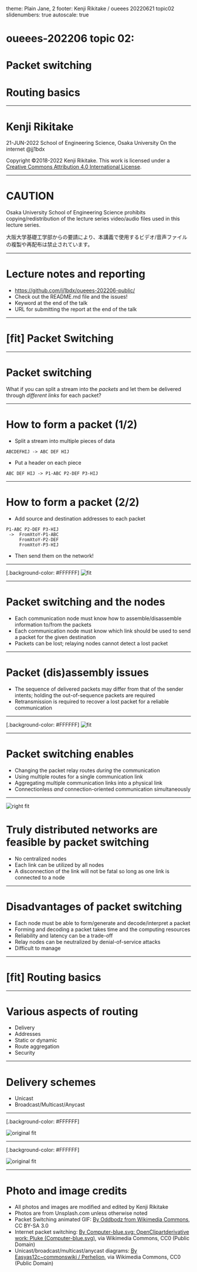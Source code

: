 theme: Plain Jane, 2
footer: Kenji Rikitake / oueees 20220621 topic02
slidenumbers: true
autoscale: true

# oueees-202206 topic 02:
# Packet switching
# Routing basics

<!-- Use Deckset 2.0, 16:9 aspect ratio -->

---

# Kenji Rikitake

21-JUN-2022
School of Engineering Science, Osaka University
On the internet
@jj1bdx

Copyright ©2018-2022 Kenji Rikitake.
This work is licensed under a [Creative Commons Attribution 4.0 International License](https://creativecommons.org/licenses/by/4.0/).

---

# CAUTION

Osaka University School of Engineering Science prohibits copying/redistribution of the lecture series video/audio files used in this lecture series.

大阪大学基礎工学部からの要請により、本講義で使用するビデオ/音声ファイルの複製や再配布は禁止されています。

---

# Lecture notes and reporting

* <https://github.com/jj1bdx/oueees-202206-public/>
* Check out the README.md file and the issues!
* Keyword at the end of the talk
* URL for submitting the report at the end of the talk

---

# [fit] Packet Switching

---


# Packet switching

What if you can split a stream into the *packets* and let them be delivered through *different links* for each packet?

---

# How to form a packet (1/2)

* Split a stream into multiple pieces of data

```
ABCDEFHIJ -> ABC DEF HIJ
```

* Put a header on each piece

```
ABC DEF HIJ -> P1-ABC P2-DEF P3-HIJ
```

---

# How to form a packet (2/2)

* Add source and destination addresses to each packet

```
P1-ABC P2-DEF P3-HIJ
 ->  FromXtoY-P1-ABC
     FromXtoY-P2-DEF
     FromXtoY-P3-HIJ
```

* Then send them on the network!

---

<!-- animated gif -->
[.background-color: #FFFFFF]
![fit](Packet_Switching.gif)

---

# Packet switching and the nodes

* Each communication node must know how to assemble/disassemble information to/from the packets
* Each communication node must know which link should be used to send a packet for the given destination
* Packets can be lost; relaying nodes cannot detect a lost packet

---

# Packet (dis)assembly issues

* The sequence of delivered packets may differ from that of the sender intents; holding the out-of-sequence packets are required
* Retransmission is required to recover a lost packet for a reliable communication

---

[.background-color: #FFFFFF]
![fit](internet-packetswitching.jpg)

---

# Packet switching enables

* Changing the packet relay routes *during* the communication
* Using multiple routes for a single communication link
* Aggregating multiple communication links into a physical link
* Connectionless *and* connection-oriented communication simultaneously

---

![right fit](network-distributed.png)

# Truly distributed networks are feasible by packet switching

* No centralized nodes
* Each link can be utilized by all nodes
* A disconnection of the link will not be fatal so long as one link is connected to a node

---

# Disadvantages of packet switching

* Each node must be able to form/generate and decode/interpret a packet
* Forming and decoding a packet takes time and the computing resources
* Reliability and latency can be a trade-off
* Relay nodes can be neutralized by denial-of-service attacks
* Difficult to manage

---

# [fit] Routing basics

---

# Various aspects of routing

* Delivery
* Addresses
* Static or dynamic
* Route aggregation
* Security

---

# Delivery schemes

* Unicast
* Broadcast/Multicast/Anycast

---
[.background-color: #FFFFFF]

![original fit](unicast.jpg)

---
[.background-color: #FFFFFF]

![original fit](broadcast-multicast-anycast.jpg)

---

# Photo and image credits

* All photos and images are modified and edited by Kenji Rikitake
* Photos are from Unsplash.com unless otherwise noted
* Packet Switching animated GIF: [By Oddbodz from Wikimedia Commons](https://upload.wikimedia.org/wikipedia/commons/f/f6/Packet_Switching.gif), CC BY-SA 3.0
* Internet packet switching: [By Computer-blue.svg: OpenClipartderivative work: Pluke (Computer-blue.svg)](https://upload.wikimedia.org/wikipedia/commons/c/c0/CPT-internet-packetswitching.svg), via Wikimedia Commons, CC0 (Public Domain)
* Unicast/broadcast/multicast/anycast diagrams: [By Easyas12c~commonswiki / Perhelion](https://en.wikipedia.org/wiki/Routing#/media/File:Cast.svg), via Wikimedia Commons, CC0 (Public Domain)


<!--
Local Variables:
mode: markdown
coding: utf-8
End:
-->
